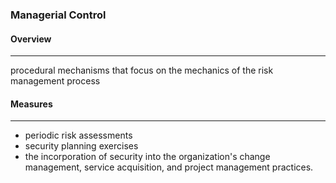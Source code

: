 ### **Managerial Control**

#### Overview 
---
procedural mechanisms that focus on the mechanics of the risk management process

#### Measures 
---
- periodic risk assessments
- security planning exercises
- the incorporation of security into the organization's change management, service acquisition, and project management practices.